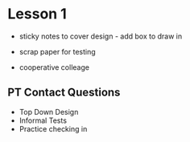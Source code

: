 # Lesson 1

* sticky notes to cover design - add box to draw in
- scrap paper for testing
* cooperative colleage

## PT Contact Questions

- Top Down Design
- Informal Tests
- Practice checking in
